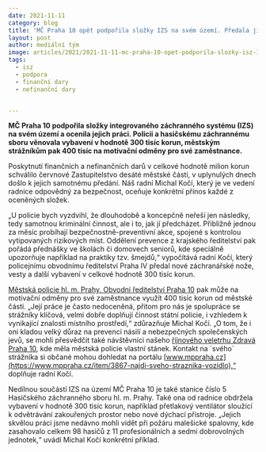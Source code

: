 ```yaml
---
date: 2021-11-11
category: blog
title: 'MČ Praha 10 opět podpořila složky IZS na svém území. Předala jim vybavení a poskytla peníze na motivační odměny.'
layout: post
author: mediální tým
image: articles/2021/2021-11-11-mc-praha-10-opet-podporila-slozky-isz-1.jpg
tags:
  - isz
  - podpora
  - finanční dary
  - nefinanční dary


---
```


**MČ Praha 10 podpořila složky integrovaného záchranného systému (IZS) na svém území a ocenila jejich práci. Policii a hasičskému záchrannému sboru věnovala vybavení v hodnotě 300 tisíc korun, městským strážníkům pak 400 tisíc na motivační odměny pro své zaměstnance.**

Poskytnutí finančních a nefinančních darů v celkové hodnotě milion korun schválilo červnové Zastupitelstvo desáté městské části, v uplynulých dnech došlo k jejich samotnému předání. Náš radní Michal Kočí, který je ve vedení radnice odpovědný za bezpečnost, oceňuje konkrétní přínos každé z oceněných složek.

„U policie bych vyzdvihl, že dlouhodobě a koncepčně neřeší jen následky, tedy samotnou kriminální činnost, ale i to, jak jí předcházet. Přibližně jednou za měsíc probíhají bezpečnostně-preventivní akce, spojené s kontrolou vytipovaných rizikových míst. Oddělení prevence z krajského ředitelství pak pořádá přednášky ve školách či domovech seniorů, kde speciálně upozorňuje například na praktiky tzv. šmejdů,“ vypočítává radní Kočí, který policejnímu obvodnímu ředitelství Praha IV předal nové záchranářské nože, vesty a další vybavení v celkové hodnotě 300 tisíc korun.



[Městská policie hl. m. Prahy, Obvodní ředitelství Praha 10](https://www.mppraha.info/utvary-mp/or-praha-10)  pak může na motivační odměny pro své zaměstnance využít 400 tisíc korun od městské části. „Její práce je často nedoceněná, přitom pro nás je spolupráce se strážníky klíčová, velmi dobře doplňují činnost státní policie, i vzhledem k vynikající znalosti místního prostředí,“ zdůrazňuje Michal Kočí. „O tom, že i oni kladou velký důraz na prevenci násilí a nebezpečných společenských jevů, se mohli přesvědčit také návštěvníci našeho  [říjnového veletrhu Zdravá Praha 10](https://www.facebook.com/events/nc-eden/veletrh-zdrav%C3%A1-praha-10/387806039484478/), kde měla městská policie vlastní stánek. Kontakt na ´svého´ strážníka si občané mohou dohledat na portálu  [www.mppraha.cz](https://www.mppraha.cz/item/3867-najdi-sveho-straznika-vozidlo),“ doplňuje radní Kočí.



Nedílnou součástí IZS na území MČ Praha 10 je také stanice číslo 5 Hasičského záchranného sboru hl. m. Prahy. Také ona od radnice obdržela vybavení v hodnotě 300 tisíc korun, například přetlakový ventilátor sloužící k odvětrávání zakouřených prostor nebo nové dýchací přístroje. „Jejich skvělou práci jsme nedávno mohli vidět při požáru malešické spalovny, kde zasahovalo celkem 98 hasičů z 11 profesionálních a sedmi dobrovolných jednotek,“ uvádí Michal Kočí konkrétní příklad.
